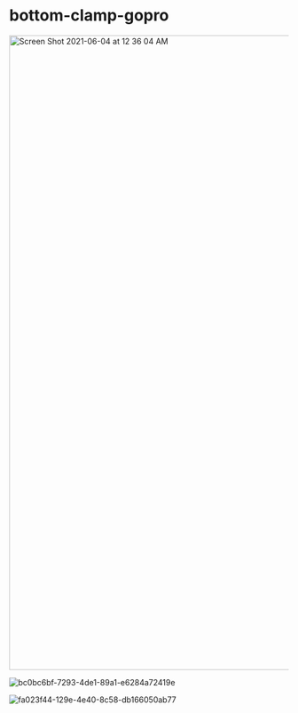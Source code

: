 # bottom-clamp-gopro

<img width="1142" alt="Screen Shot 2021-06-04 at 12 36 04 AM" src="https://user-images.githubusercontent.com/19412160/120746400-1d122400-c4cd-11eb-8732-8d0f84a17178.png">

![bc0bc6bf-7293-4de1-89a1-e6284a72419e](https://user-images.githubusercontent.com/19412160/120746414-27342280-c4cd-11eb-9a08-9be548b4beee.jpg)

![fa023f44-129e-4e40-8c58-db166050ab77](https://user-images.githubusercontent.com/19412160/120746418-28fde600-c4cd-11eb-84f3-463af3d8b068.jpg)

